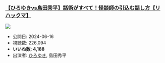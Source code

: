 ### [【ひろゆきvs島田秀平】話術がすべて！怪談師の引込む話し方【リハックマ】](https://www.youtube.com/watch?v=9UVvD82zjas)
[![](https://img.youtube.com/vi/9UVvD82zjas/sddefault.jpg)](https://www.youtube.com/watch?v=9UVvD82zjas)
-   公開日: 2024-06-16
-   視聴数: 226,094
-   **いいね数: 4,188**
-   出演者: [ひろゆき](/rehacq_fan/people/ひろゆき "wikilink"), 島田秀平
